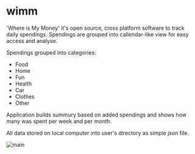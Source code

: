 # wimm
'Where is My Money' it's open source, cross platform software to track daily spendings. Spendings are grouped into callendar-like view for easy access and analyse. 

Spendings grouped into categories:
 * Food
 * Home
 * Fun
 * Health
 * Car
 * Clothes
 * Other

Application builds summury based on added spendings and shows how many was spent per week and per month. 

All data stored on local computer into user's directory as simple json file. 

![main](https://cloud.githubusercontent.com/assets/1008064/22704459/14391a96-ed68-11e6-8b15-5b55c68088b5.png)

